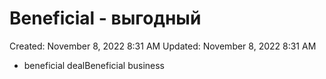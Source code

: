 # Beneficial - выгодный

Created: November 8, 2022 8:31 AM
Updated: November 8, 2022 8:31 AM

- beneficial dealBeneficial business